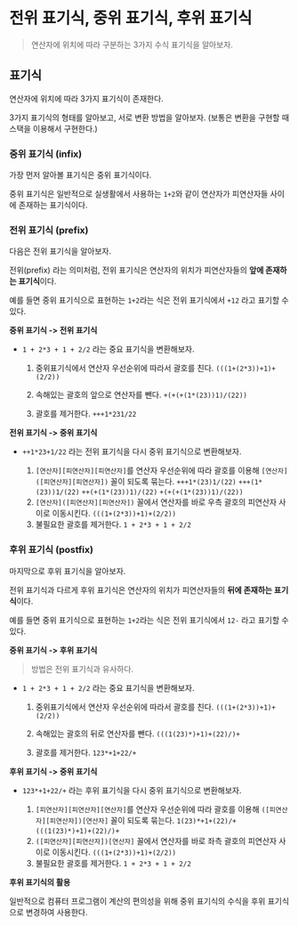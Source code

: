 # 전위 표기식, 중위 표기식, 후위 표기식

> 연산자에 위치에 따라 구분하는 3가지 수식 표기식을 알아보자.

## 표기식

연산자에 위치에 따라 3가지 표기식이 존재한다.

3가지 표기식의 형태를 알아보고, 서로 변환 방법을 알아보자. (보통은 변환을 구현할 때 스택을 이용해서 구현한다.)

### 중위 표기식 (infix)

가장 먼저 알아볼 표기식은 중위 표기식이다.

중위 표기식은 일반적으로 실생활에서 사용하는 `1+2`와 같이 연산자가 피연산자들 사이에 존재하는 표기식이다.

### 전위 표기식 (prefix)

다음은 전위 표기식을 알아보자.

전위(prefix) 라는 의미처럼, 전위 표기식은 연산자의 위치가 피연산자들의 **앞에 존재하는 표기식**이다.

예를 들면 중위 표기식으로 표현하는 `1+2`라는 식은 전위 표기식에서 `+12` 라고 표기할 수 있다.

**중위 표기식 -> 전위 표기식**

- `1 + 2*3 + 1 + 2/2` 라는 중요 표기식을 변환해보자.

  1. 중위표기식에서 연산자 우선순위에 따라서 괄호를 친다.
     `(((1+(2*3))+1)+(2/2))`

  2. 속해있는 괄호의 앞으로 연산자를 뺀다.
     `+(+(+(1*(23))1)/(22))`

  3. 괄호를 제거한다.
     `+++1*231/22`

**전위 표기식 -> 중위 표기식**

- `++1*23+1/22` 라는 전위 표기식을 다시 중위 표기식으로 변환해보자.

  1. `[연산자][피연산자][피연산자]`를 연산자 우선순위에 따라 괄호를 이용해 `[연산자]([피연산자][피연산자])` 꼴이 되도록 묶는다.
     `+++1*(23)1/(22)`
     `+++(1*(23))1/(22)`
     `++(+(1*(23))1)/(22)`
     `+(+(+(1*(23))1)/(22))`
  2. `[연산자]([피연산자][피연산자])` 꼴에서 연산자를 바로 우측 괄호의 피연산자 사이로 이동시킨다.
     `(((1+(2*3))+1)+(2/2))`
  3. 불필요한 괄호를 제거한다.
     `1 + 2*3 + 1 + 2/2`

### 후위 표기식 (postfix)

마지막으로 후위 표기식을 알아보자.

전위 표기식과 다르게 후위 표기식은 연산자의 위치가 피연산자들의 **뒤에 존재하는 표기식**이다.

예를 들면 중위 표기식으로 표현하는 `1+2`라는 식은 전위 표기식에서 `12-` 라고 표기할 수 있다.

**중위 표기식 -> 후위 표기식**

> 방법은 전위 표기식과 유사하다.

- `1 + 2*3 + 1 + 2/2` 라는 중요 표기식을 변환해보자.

  1. 중위표기식에서 연산자 우선순위에 따라서 괄호를 친다.
     `(((1+(2*3))+1)+(2/2))`

  2. 속해있는 괄호의 뒤로 연산자를 뺀다.
     `(((1(23)*)+1)+(22)/)+`

  3. 괄호를 제거한다.
     `123*+1+22/+`

**후위 표기식 -> 중위 표기식**

- `123*+1+22/+` 라는 후위 표기식을 다시 중위 표기식으로 변환해보자.

  1. `[피연산자][피연산자][연산자]`를 연산자 우선순위에 따라 괄호를 이용해 `([피연산자][피연산자])[연산자]` 꼴이 되도록 묶는다.
     `1(23)*+1+(22)/+`
     `(((1(23)*)+1)+(22)/)+`
  2. `([피연산자][피연산자])[연산자]` 꼴에서 연산자를 바로 좌측 괄호의 피연산자 사이로 이동시킨다.
     `(((1+(2*3))+1)+(2/2))`
  3. 불필요한 괄호를 제거한다.
     `1 + 2*3 + 1 + 2/2`

**후위 표기식의 활용**

일반적으로 컴퓨터 프로그램이 계산의 편의성을 위해 중위 표기식의 수식을 후위 표기식으로 변경하여 사용한다.
